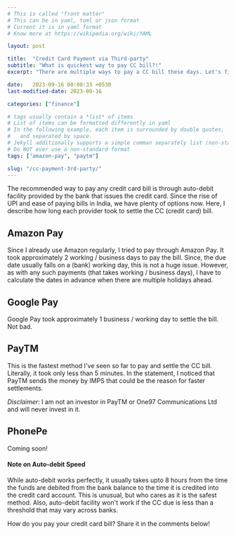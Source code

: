 ```yaml
---
# This is called "front matter"
# This can be in yaml, toml or json format
# Current it is in yaml format
# Know more at https://wikipedia.org/wiki/YAML

layout: post

title:  "Credit Card Payment via Third-party"
subtitle: "What is quickest way to pay CC bill?!"
excerpt: "There are multiple ways to pay a CC bill these days. Let's find out which is the fastest!"

date:   2023-09-16 00:08:33 +0530
last-modified-date: 2023-09-16

categories: ["finance"]

# tags usually contain a *list* of items
# List of items can be formatted differently in yaml
# In the following example, each item is surrounded by double quotes,
#   and separated by space.
# Jekyll additionally supports a simple comman separately list (non-standard format)
# Do NOT ever use a non-standard format
tags: ["amazon-pay", "paytm"]

slug: "/cc-payment-3rd-party/"
---
```


The recommended way to pay any credit card bill is through auto-debit facility provided by the bank that issues the credit card. Since the rise of UPI and ease of paying bills in India, we have plenty of options now. Here, I describe how long each provider took to settle the CC (credit card) bill.

## Amazon Pay

Since I already use Amazon regularly, I tried to pay through Amazon Pay. It took approximately 2 working / business days to pay the bill. Since, the due date usually falls on a (bank) working day, this is not a huge issue. However, as with any such payments (that takes working / business days), I have to calculate the dates in advance when there are multiple holidays ahead.

## Google Pay

Google Pay took approximately 1 business / working day to settle the bill. Not bad.

## PayTM

This is the fastest method I've seen so far to pay and settle the CC bill. Literally, it took only less than 5 minutes. In the statement, I noticed that PayTM sends the money by IMPS that could be the reason for faster settlements.

*Disclaimer*: I am not an investor in PayTM or One97 Communications Ltd and will never invest in it.

## PhonePe

Coming soon!

#### Note on Auto-debit Speed

While auto-debit works perfectly, it usually takes upto 8 hours from the time the funds are debited from the bank balance to the time it is credited into the credit card account. This is unusual, but who cares as it is the safest method. Also, auto-debit facility won't work if the CC due is less than a threshold that may vary across banks.

How do you pay your credit card bill? Share it in the comments below!
